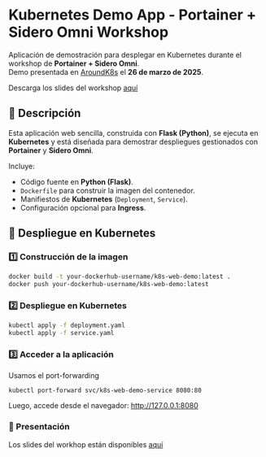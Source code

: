 # Kubernetes Demo App - Portainer + Sidero Omni Workshop  

Aplicación de demostración para desplegar en Kubernetes durante el workshop de **Portainer + Sidero Omni**.  
Demo presentada en [AroundK8s](https://aroundk8s.com) el **26 de marzo de 2025**.  

Descarga los slides del workshop [aquí](https://storage.googleapis.com/sentinella-assets/aroundk8s-portainer-talos.pdf)

## 📌 Descripción  

Esta aplicación web sencilla, construida con **Flask (Python)**, se ejecuta en **Kubernetes** y está diseñada para demostrar despliegues gestionados con **Portainer** y **Sidero Omni**.  

Incluye:  
- Código fuente en **Python (Flask)**.  
- `Dockerfile` para construir la imagen del contenedor.  
- Manifiestos de **Kubernetes** (`Deployment`, `Service`).  
- Configuración opcional para **Ingress**.  

## 🚀 Despliegue en Kubernetes  

### 1️⃣ Construcción de la imagen  

```sh
docker build -t your-dockerhub-username/k8s-web-demo:latest .
docker push your-dockerhub-username/k8s-web-demo:latest
```

### 2️⃣ Despliegue en Kubernetes

```sh
kubectl apply -f deployment.yaml
kubectl apply -f service.yaml
```

### 3️⃣ Acceder a la aplicación
Usamos el port-forwarding
```sh
kubectl port-forward svc/k8s-web-demo-service 8080:80
```

Luego, accede desde el navegador: http://127.0.0.1:8080
### 📡 Presentación
Los slides del workhop están disponibles [aquí](slides/aroundk8s-portainer-talos.pdf)
